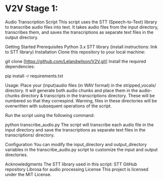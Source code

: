 # V2V Stage 1:

Audio Transcription Script
This script uses the STT (Speech-to-Text) library to transcribe audio files into text. It takes audio files from the input directory, transcribes them, and saves the transcriptions as separate text files in the output directory.

Getting Started
Prerequisites
Python 3.x
STT library (install instructions: link to STT library)
Installation
Clone this repository to your local machine:

git clone [https://github.com/Lelandwilson/V2V.git]
Install the required dependencies:


pip install -r requirements.txt

Usage:
Place your (input)audio files (in WAV format) in the stripped_vocals/ directory.
It will generate both audio chunks and place them in the audio-chunks directory & transcripts in the transcriptions directory.
These will be numbered so that they correspind. Warning, files in these directories will be overwritten with subsequent operations of the script.


Run the script using the following command:

python transcribe_audio.py
The script will transcribe each audio file in the input directory and save the transcriptions as separate text files in the transcriptions/ directory.

Configuration
You can modify the input_directory and output_directory variables in the transcribe_audio.py script to customize the input and output directories.

Acknowledgments
The STT library used in this script: STT GitHub repository
Librosa for audio processing
License
This project is licensed under the MIT License.

